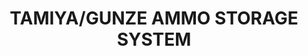 ---
title: "TAMIYA/GUNZE AMMO STORAGE SYSTEM"
price: "2650" 
desc: "Polica za boje"
img_path: "/assets/img/A.MIG-8014.jpg"
brand: AMMO
available: true
special_offer: false
new: false
soon: false
cat: "Alat-i-dodaci"
subcat: "AL-AMMO"
subsubcat: "Alati-AMMO-SISTEMI-POLICA"
sifra: "A.MIG-8014"
---